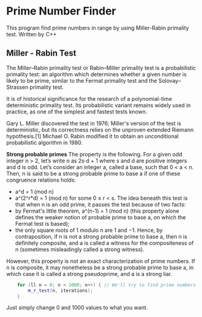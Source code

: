# Prime Number Finder
This program find prime numbers in range by using Miller-Rabin primality test. Written by C++
## Miller - Rabin Test
The Miller–Rabin primality test or Rabin–Miller primality test is a probabilistic primality test: an algorithm which determines whether a given number is likely to be prime, similar to the Fermat primality test and the Solovay–Strassen primality test.

It is of historical significance for the research of a polynomial-time deterministic primality test. Its probabilistic variant remains widely used in practice, as one of the simplest and fastest tests known.

Gary L. Miller discovered the test in 1976; Miller's version of the test is deterministic, but its correctness relies on the unproven extended Riemann hypothesis.[1] Michael O. Rabin modified it to obtain an unconditional probabilistic algorithm in 1980.

**Strong probable primes**
The property is the following. For a given odd integer n > 2, let’s write n as 2s⋅d + 1 where s and d are positive integers and d is odd. Let’s consider an integer a, called a base, such that 0 < a < n. Then, n is said to be a strong probable prime to base a if one of these congruence relations holds:
- a^d = 1 (mod n)
- a^(2^r\*d) = 1 (mod n) for some 0 ≤ r < s.
The idea beneath this test is that when n is an odd prime, it passes the test because of two facts:
- by Fermat's little theorem, a^(n-1) = 1 (mod n) (this property alone defines the weaker notion of probable prime to base a, on which the Fermat test is based);
- the only square roots of 1 modulo n are 1 and −1.
Hence, by contraposition, if n is not a strong probable prime to base a, then n is definitely composite, and a is called a witness for the compositeness of n (sometimes misleadingly called a strong witness).

However, this property is not an exact characterization of prime numbers. If n is composite, it may nonetheless be a strong probable prime to base a, in which case it is called a strong pseudoprime, and a is a strong liar.
```c++
    for (ll n = 0; n < 1000; n++) { // We'll try to find prime numbers in range 1 - 1000. 
        m_r_test(n, iterations);
    }
```
Just simply change 0 and 1000 values to what you want.
